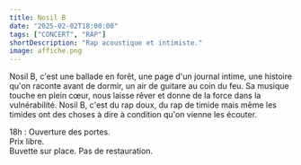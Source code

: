 ```yaml
---
title: Nosil B
date: "2025-02-02T18:00:00"
tags: ["CONCERT", "RAP"]
shortDescription: "Rap acoustique et intimiste."
image: affiche.png
---
```


Nosil B, c'est une ballade en forêt, une page d'un journal intime, une histoire qu'on raconte avant de dormir, un air de guitare au coin du feu.
Sa musique touche en plein cœur, nous laisse rêver et donne de la force dans la vulnérabilité.
Nosil B, c'est du rap doux, du rap de timide mais même les timides ont des choses à dire à condition qu'on vienne les écouter.

18h : Ouverture des portes.<br>
Prix libre.<br>
Buvette sur place. Pas de restauration.<b>
